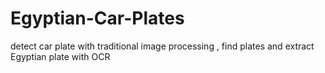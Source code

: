 # Egyptian-Car-Plates
detect car plate with traditional image processing , find plates and extract Egyptian plate with OCR 
